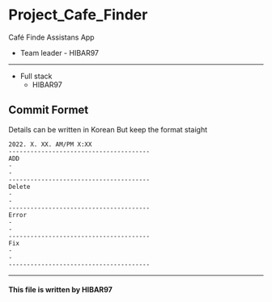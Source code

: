 # Project_Cafe_Finder
Café Finde Assistans App

+ Team leader - HIBAR97
 ----------
+ Full stack
  + HIBAR97

## Commit Formet 
Details can be written in Korean But keep the format staight

```
2022. X. XX. AM/PM X:XX
---------------------------------------
ADD
-
-
---------------------------------------
Delete
-
-
---------------------------------------
Error
-
-
---------------------------------------
Fix
-
-
---------------------------------------
```

-----------------

#### This file is written by HIBAR97
